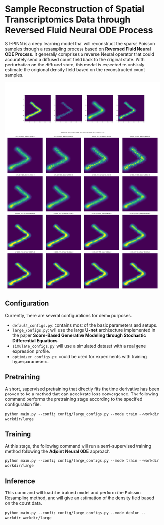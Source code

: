 # Sample Reconstruction of Spatial Transcriptomics Data through Reversed Fluid Neural ODE Process

ST-PINN is a deep learning model that will reconstruct the sparse Poisson samples through a resampling process based on **Reversed Fluid Neural ODE Process**. 
It generally comprises a reverse Neural operator that could accurately send a diffused count field back to the original state. With perturbation on the diffused state, this model is expected to unbiasly estimate the origional density field based on the reconstructed count samples.

![Comparison](figs/grid_Re_1004.0_Poi_0.7_compare.png)
![Samples](figs/grid_Re_1004.0_Poi_0.7.png)


## Configuration
Currently, there are several configurations for demo purposes. 
- ```default_configs.py```: contains most of the basic parameters and setups.
- ```large_configs.py```: will use the large **U-net** architecture implemented in the paper **Score-Based Generative Modeling through Stochastic Differential Equations**
- ```simulate_configs.py```: will use a simulated dataset with a real gene expression profile.
- ```optimizer_configs.py```: could be used for experiments with training hyperparameters.

## Pretraining
A short, supervised pretraining that directly fits the time derivative has been proven to be a method that can accelerate loss convergence. The following command performs the pretraining stage according to the specified configuration file. 
```
python main.py --config config/large_configs.py --mode train --workdir workdir/large
```

## Training
At this stage, the following command will run a semi-supervised training method following the **Adjoint Neural ODE** approach.
```
python main.py --config config/large_configs.py --mode train --workdir workdir/large
```

## Inference
This command will load the trained model and perform the Poisson Resampling method, and will give an estimation of the density field based on the count data.
```
python main.py --config config/large_configs.py --mode deblur --workdir workdir/large
```
